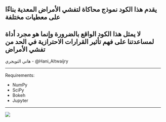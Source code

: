 ## يقدم هذا الكود نموذج محاكاة لتفشي الأمراض المعدية بناءًا على معطيات مختلفة
## لا يمثل هذا الكود الواقع بالضرورة وإنما هو مجرد أداة لمساعدتنا على فهم تأثير القرارات الاحترازية في الحد من تفشي الأمراض

هاني التويجري - @Hani_Altwaijry

-----

Requirements:
- NumPy
- SciPy
- Bokeh
- Jupyter

-----

![](sample/no_restrict_hub.gif)
